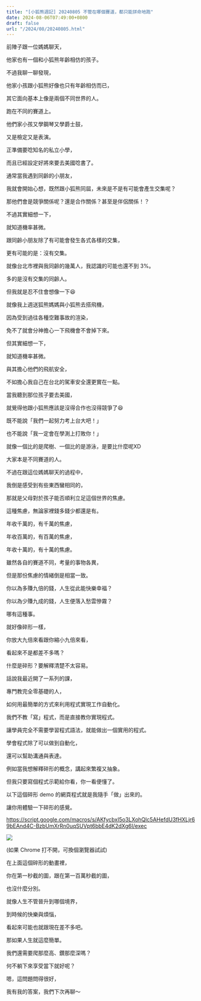 ```yaml
---
title: "[小狐熊週記] 20240805 不管在哪個賽道，都只能拼命地跑"
date: 2024-08-06T07:49:00+0800
draft: false
url: "/2024/08/20240805.html"
---
```


前陣子跟一位媽媽聊天，

他家也有一個和小狐熊年齡相仿的孩子。




不過我聊一聊發現，

他家小孩跟小狐熊好像也只有年齡相仿而已，

其它面向基本上像是兩個不同世界的人。

跑在不同的賽道上。




他們家小孩又學鋼琴又學爵士鼓，

又是檢定又是表演。

正準備要唸知名的私立小學，

而且已經設定好將來要去美國唸書了。




通常當我遇到同齡的小朋友，

我就會開始心想，既然跟小狐熊同屆，未來是不是有可能會產生交集呢？

那他們會是競爭關係呢？還是合作關係？甚至是伴侶關係！？




不過其實細想一下，

就知道機率甚微。




跟同齡小朋友除了有可能會發生各式各樣的交集，

更有可能的是：沒有交集。




就像台北市裡與我同齡的幾萬人，我認識的可能也還不到 3%。

多的是沒有交集的同齡人。




但我就是忍不住會想像一下😆




就像我上週送狐熊媽媽與小狐熊去搭飛機，

因為受到過往各種空難事故的渲染，

免不了就會分神擔心一下飛機會不會掉下來。




但其實細想一下，

就知道機率甚微。




與其擔心他們的飛航安全，

不如擔心我自己在台北的駕車安全還更實在一點。




當我聽到那位孩子要去美國，

就覺得他跟小狐熊應該是沒得合作也沒得競爭了😆




既不能說「我們一起努力考上台大吧！」

也不能說「我一定會在學測上打敗你！」




就像一個比的是爬樹、一個比的是游泳，是要比什麼呢XD

大家本是不同賽道的人。




不過在跟這位媽媽聊天的過程中，

我倒是感受到有些東西蠻相同的，

那就是父母對於孩子能否順利立足這個世界的焦慮。




這種焦慮，無論家裡錢多錢少都還是有。




年收千萬的，有千萬的焦慮，

年收百萬的，有百萬的焦慮，

年收十萬的，有十萬的焦慮。




雖然各自的賽道不同，考量的事物各異，

但是那份焦慮的情緒倒是相當一致。




你以為多賺九倍的錢，人生從此能快樂幸福？

你以為少賺九成的錢，人生便落入愁雲慘霧？




哪有這種事。




就好像碎形一樣，

你放大九倍來看跟你縮小九倍來看，

看起來不是都差不多嗎？




什麼是碎形？要解釋清楚不太容易。




話說我最近開了一系列的課，

專門教完全零基礎的人，

如何用最簡單的方式來利用程式實現工作自動化。




我們不教「寫」程式，而是直接教你實現程式。

讓學員完全不需要學習程式語法，就能做出一個實用的程式。




學會程式除了可以做到自動化，

還可以幫助溝通與表達。




例如當我想解釋碎形的概念，講起來繁複又抽象。

但我只要寫個程式示範給你看，你一看便懂了。




以下這個碎形 demo 的網頁程式就是我隨手「做」出來的。

讓你用體驗一下碎形的感覺。

https://script.google.com/macros/s/AKfycbxI5o3LXohQlc5AHefdU3fHXLjr69bEAnd4C-BzbUmXrRn0uqSUVpt6bbE4dK2dXg6I/exec



![]($https://blogger.googleusercontent.com/img/a/AVvXsEgQF3X8p-_PEtOyZwo80XNnJKiYjK1-A6Ciy1E0NHkFwhNRvaGsUo8DawvbQ5lj29oNiPFGDlS9_K2ZFleDZZ8iAMZ_Hs12iM8MUQOeMdnhTkf8D_a_2r9FwwV6udisefJvbnSR68Gz9S19WhvkWSQ_XEjclZpyWJDNBipuN1QFH4iL7OFTGmDAd0YLd40)



(如果 Chrome 打不開，可換個瀏覽器試試)




在上面這個碎形的動畫裡，

你在第一秒截的圖，跟在第一百萬秒截的圖，

也沒什麼分別。




就像人生不管晉升到哪個境界，

到時候的快樂與煩惱，

看起來可能也就跟現在差不多吧。




那如果人生就這麼簡單。

我們還需要爬那麼高、鑽那麼深嗎？

何不躺下來享受當下就好呢？




嗯，這問題問得很好，

我有我的答案，我們下次再聊～


